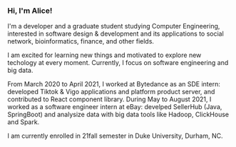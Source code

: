 ### Hi, I'm Alice!

I'm a developer and a graduate student studying Computer Engineering, interested in software design & development and its applications to social network, bioinformatics, finance, and other fields.

I am excited for learning new things and motivated to explore new techology at every moment. Currently, I focus on software engineering and big data.

From March 2020 to April 2021, I worked at Bytedance as an SDE intern: developed Tiktok & Vigo applications and platform product server, and contributed to React component library. During May to August 2021, I worked as a software engineer intern at eBay: develped SellerHub (Java, SpringBoot) and analysize data with big data tools like Hadoop, ClickHouse and Spark.

I am currently enrolled in 21fall semester in Duke University, Durham, NC.

